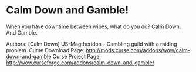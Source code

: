 # Calm Down and Gamble!

When you have downtime between wipes, what do you do? Calm Down. And Gamble. 

Authors: [Calm Down] US-Magtheridon - Gambling guild with a raiding problem.
Curse Download Page: http://mods.curse.com/addons/wow/calm-down-and-gamble
Curse Project Page: http://wow.curseforge.com/addons/calm-down-and-gamble/


